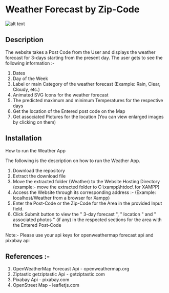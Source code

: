 # Weather Forecast by Zip-Code

![alt text](https://github.com/harshit2996/Weather_Forecast_By_Zip_Code/blob/master/images/WeatherApp.gif/?raw=true)

## Description
The website takes a Post Code from the User and displays the weather forecast for 3-days starting from the present day. The user gets to see the following information :-

1. Dates
2. Day of the Week
3. Label or main Category of the weather forecast (Example: Rain, Clear, Cloudy, etc.)
4. Animated SVG Icons for the weather forecast
5. The predicted maximum and minimum Temperatures for the respective days
6. Get the location of the Entered post code on the Map
7. Get associated Pictures for the location (You can view enlarged images by clicking on them)



## Installation
How to run the Weather App

The following is the description on how to run the Weather App.

1. Download the repository
2. Extract the download file
3. Move the extracted folder (Weather) to the Website Hosting Directory (example:- move the extracted folder to C:\xampp\htdoc\ for XAMPP)
4. Access the Website through its corresponding address :- (Example: localhost/Weather from a browser for Xampp)
5. Enter the Post-Code or the Zip-Code for the Area in the provided Input field.
6. Click Submit button to view the " 3-day forecast ", " location "  and " associated photos " (if any) in the respected sections for the area with the Entered Post-Code

Note:-  Please use your api keys for openweathermap forecast api and pixabay api

## References :-

1. OpenWeatherMap Forecast Api - openweathermap.org
2. Ziptastic getziptastic Api - getziptastic.com
3. Pixabay Api - pixabay.com 
4. OpenStreet Map - leafletjs.com
